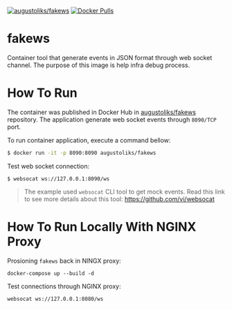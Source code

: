 [![augustoliks/fakews](https://img.shields.io/badge/docker--hub-augustoliks/fakews:latest-blue.svg)](https://hub.docker.com/r/augustoliks/fakews)
[![Docker Pulls](https://img.shields.io/docker/pulls/augustoliks/fakews.svg)](https://hub.docker.com/r/augustoliks/fakews/)

# fakews

Container tool that generate events in JSON format through web socket channel. The purpose of this image is help infra debug process.

# How To Run

The container was published in Docker Hub in [augustoliks/fakews](https://hub.docker.com/r/augustoliks/fakews) repository. The application generate web socket events through `8090/TCP` port.

To run container application, execute a command bellow:

```bash
$ docker run -it -p 8090:8090 augustoliks/fakews
```

Test web socket connection:

```shell
$ websocat ws://127.0.0.1:8090/ws
```

> The example used `websocat` CLI tool to get mock events. Read this link to see more details about this tool: https://github.com/vi/websocat

# How To Run Locally With NGINX Proxy

Prosioning `fakews` back in NINGX proxy:

```shell
docker-compose up --build -d
```

Test connections through NGINX proxy:

```shell
websocat ws://127.0.0.1:8080/ws
```

